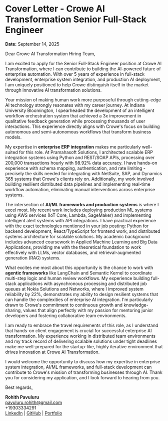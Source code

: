 # Cover Letter - Crowe AI Transformation Senior Full-Stack Engineer

**Date:** September 14, 2025

Dear Crowe AI Transformation Hiring Team,

I am excited to apply for the Senior Full-Stack Engineer position at Crowe AI Transformation, where I can contribute to building the AI-powered future of enterprise automation. With over 5 years of experience in full-stack development, enterprise system integration, and production AI deployment, I am uniquely positioned to help Crowe distinguish itself in the market through innovative AI transformation solutions.

Your mission of making human work more purposeful through cutting-edge AI technology strongly resonates with my career journey. At Indiana University Bloomington, I spearheaded the development of an intelligent workflow orchestration system that achieved a 3x improvement in qualitative feedback generation while processing thousands of user interactions. This experience directly aligns with Crowe's focus on building autonomous and semi-autonomous workflows that transform business models.

My expertise in **enterprise ERP integration** makes me particularly well-suited for this role. At Pramahasoft Solutions, I architected scalable ERP integration systems using Python and REST/SOAP APIs, processing over 200,000 transactions hourly with 98.92% data accuracy. I have hands-on experience with schema mapping, authentication, and rate limiting - precisely the skills needed for integrating with NetSuite, SAP, and Dynamics 365 systems that Crowe's clients rely on. Additionally, my work involved building resilient distributed data pipelines and implementing real-time workflow automation, eliminating manual interventions across enterprise systems.

The intersection of **AI/ML frameworks and production systems** is where I excel most. My recent work includes deploying production ML systems using AWS services (IoT Core, Lambda, SageMaker) and implementing intelligent alert systems with API integrations. I have practical experience with the exact technologies mentioned in your job posting: Python for backend development, React/TypeScript for frontend work, and distributed systems architecture for scalable solutions. My academic background includes advanced coursework in Applied Machine Learning and Big Data Applications, providing me with the theoretical foundation to work effectively with LLMs, vector databases, and retrieval-augmented generation (RAG) systems.

What excites me most about this opportunity is the chance to work with **agentic frameworks** like LangChain and Semantic Kernel to coordinate multi-step logic and human review workflows. My experience building full-stack applications with asynchronous processing and distributed job queues at Nokia Solutions and Networks, where I improved system reliability by 22%, demonstrates my ability to design resilient systems that can handle the complexities of enterprise AI integration. I'm particularly drawn to Crowe's commitment to continuous growth and knowledge-sharing, values that align perfectly with my passion for mentoring junior developers and fostering collaborative team environments.

I am ready to embrace the travel requirements of this role, as I understand that hands-on client engagement is crucial for successful enterprise AI transformation. My experience working in distributed team environments and my track record of delivering scalable solutions under tight deadlines make me well-prepared for the startup-like, highly iterative environment that drives innovation at Crowe AI Transformation.

I would welcome the opportunity to discuss how my expertise in enterprise system integration, AI/ML frameworks, and full-stack development can contribute to Crowe's mission of transforming businesses through AI. Thank you for considering my application, and I look forward to hearing from you.

Best regards,

**Rohith Pavuluru**  
pavuluru.rohith@gmail.com  
+19303334291  
[LinkedIn](https://linkedin.com/in/pavuluru-rohith) | [GitHub](https://github.com/Pavulururohith) | [Portfolio](https://rohith-pavuluru-portfolio.vercel.app)

